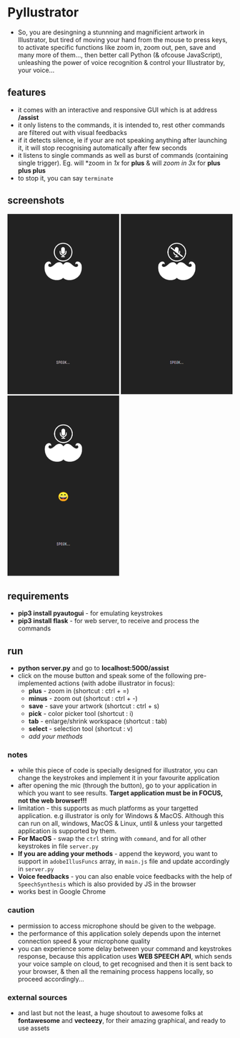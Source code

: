 # Pyllustrator
* So, you are desingning a stunnning and magnificient artwork in Illustrator, but tired of moving your hand from the mouse to press keys, to activate specific functions like zoom in, zoom out, pen, save and many more of them..., then better call Python (& ofcouse JavaScript), unleashing the power of voice recognition & control your Illustrator by, your voice...

## features
* it comes with an interactive and responsive GUI which is at address **/assist**
* it only listens to the commands, it is intended to, rest other commands are filtered out with visual feedbacks
* if it detects silence, ie if your are not speaking anything after launching it, it will stop recognising automatically after few seconds
* it listens to single commands as well as burst of commands (containing single trigger). Eg. will *zoom in *1x* for **plus** & will *zoom in 3x* for **plus plus plus**
* to stop it, you can say ```terminate```

## screenshots
<div style="display: inline-block;">
<img src="./screenshots/one.png" alt="screenshot one" title="ready to hear you" width="250px" />
<img src="./screenshots/two.png" alt="screenshot two" title="listening to you" width="250px" />
<img src="./screenshots/three.png" alt="screenshot three" title="when you go unnoticed" width="250px" />
</div>

## requirements
* **pip3 install pyautogui** - for emulating keystrokes
* **pip3 install flask** - for web server, to receive and process the commands

## run
* **python server.py** and go to **localhost:5000/assist**
* click on the mouse button and speak some of the following pre-implemented actions (with adobe illustrator in focus):
    * **plus** - zoom in (shortcut : ctrl + =)
    * **minus** - zoom out (shortcut : ctrl + -)
    * **save** - save your artwork (shortcut : ctrl + s)
    * **pick** - color picker tool (shortcut : i)
    * **tab** - enlarge/shrink workspace (shortcut : tab)
    * **select** - selection tool (shortcut : v)
    * *add your methods*

### notes
* while this piece of code is specially designed for illustrator, you can change the keystrokes and implement it in your favourite application
* after opening the mic (through the button), go to your application in which you want to see results. **Target application must be in FOCUS, not the web browser!!!**
* limitation - this supports as much platforms as your targetted application. e.g illustrator is only for Windows & MacOS. Although this can run on all, windows, MacOS & Linux, until & unless your targetted application is supported by them.
* **For MacOS** - swap the ```ctrl``` string with ```command```, and for all other keystrokes in file ```server.py```
* **If you are adding your methods** - append the keyword, you want to support in ```adobeIllusFuncs``` array, in ```main.js``` file and update accordingly in ```server.py```
* **Voice feedbacks** - you can also enable voice feedbacks with the help of ```SpeechSynthesis``` which is also provided by JS in the browser
* works best in Google Chrome

### caution
* permission to access microphone should be given to the webpage.
* the performance of this application solely depends upon the internet connection speed & your microphone quality
* you can experience some delay between your command and keystrokes response, because this application uses **WEB SPEECH API**, which sends your voice sample on cloud, to get recognised and then it is sent back to your browser, & then all the remaining process happens locally, so proceed accordingly...

### external sources
* and last but not the least, a huge shoutout to awesome folks at **fontawesome** and **vecteezy**, for their amazing graphical, and ready to use assets